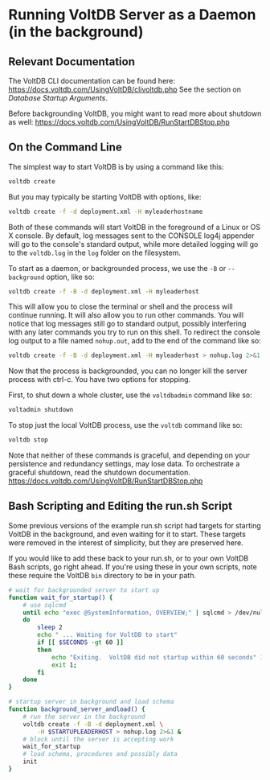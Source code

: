 # Running VoltDB Server as a Daemon (in the background)

Relevant Documentation
-----------------------------------------

The VoltDB CLI documentation can be found here:
https://docs.voltdb.com/UsingVoltDB/clivoltdb.php
See the section on *Database Startup Arguments*.

Before backgrounding VoltDB, you might want to read more about shutdown as well:
https://docs.voltdb.com/UsingVoltDB/RunStartDBStop.php


On the Command Line
-----------------------------------------

The simplest way to start VoltDB is by using a command like this:

```bash
voltdb create
```

But you may typically be starting VoltDB with options, like:

```bash
voltdb create -f -d deployment.xml -H myleaderhostname
```

Both of these commands will start VoltDB in the foreground of a Linux or OS X console. By default, log messages sent to the CONSOLE log4j appender will go to the console's standard output, while more detailed logging will go to the `voltdb.log` in the `log` folder on the filesystem.

To start as a daemon, or backgrounded process, we use the `-B` or `--background` option, like so:

```bash
voltdb create -f -B -d deployment.xml -H myleaderhost 
```

This will allow you to close the terminal or shell and the process will continue running. It will also allow you to run other commands. You will notice that log messages still go to standard output, possibly interfering with any later commands you try to run on this shell. To redirect the console log output to a file named `nohup.out`, add to the end of the command like so:

```bash
voltdb create -f -B -d deployment.xml -H myleaderhost > nohup.log 2>&1 &
```

Now that the process is backgrounded, you can no longer kill the server process with ctrl-c. You have two options for stopping.

First, to shut down a whole cluster, use the `voltdbadmin` command like so:

```bash
voltadmin shutdown
```

To stop just the local VoltDB process, use the `voltdb` command like so:

```bash
voltdb stop
```

Note that neither of these commands is graceful, and depending on your persistence and redundancy settings, may lose data. To orchestrate a graceful shutdown, read the shutdown documentation.
https://docs.voltdb.com/UsingVoltDB/RunStartDBStop.php


Bash Scripting and Editing the run.sh Script
-----------------------------------------

Some previous versions of the example run.sh script had targets for starting VoltDB in the background, and even waiting for it to start. These targets were removed in the interest of simplicity, but they are preserved here.

If you would like to add these back to your run.sh, or to your own VoltDB Bash scripts, go right ahead. If you're using these in your own scripts, note these require the VoltDB `bin` directory to be in your path.

```bash
# wait for backgrounded server to start up
function wait_for_startup() {
    # use sqlcmd 
    until echo "exec @SystemInformation, OVERVIEW;" | sqlcmd > /dev/null 2>&1
    do
        sleep 2
        echo " ... Waiting for VoltDB to start"
        if [[ $SECONDS -gt 60 ]]
        then
            echo "Exiting.  VoltDB did not startup within 60 seconds" 1>&2;      
            exit 1;
        fi
    done
}
```


```bash
# startup server in background and load schema
function background_server_andload() {
    # run the server in the background
    voltdb create -f -B -d deployment.xml \
        -H $STARTUPLEADERHOST > nohup.log 2>&1 &
    # block until the server is accepting work
    wait_for_startup
    # load schema, procedures and possibly data
    init
}
```